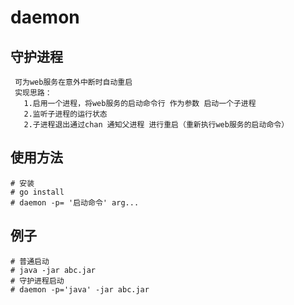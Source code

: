 # daemon

## 守护进程
```
 可为web服务在意外中断时自动重启
 实现思路：
   1.启用一个进程，将web服务的启动命令行 作为参数 启动一个子进程
   2.监听子进程的运行状态
   2.子进程退出通过chan 通知父进程 进行重启（重新执行web服务的启动命令）
```

## 使用方法
```
# 安装
# go install
# daemon -p= '启动命令' arg...
```
## 例子
```
# 普通启动
# java -jar abc.jar
# 守护进程启动
# daemon -p='java' -jar abc.jar
```